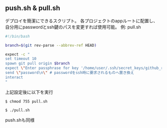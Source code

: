 ## push.sh & pull.sh
デプロイを簡潔にできるスクリプト。
各プロジェクトのappルートに配置し、自分用にpasswordとssh鍵のパスを変更すれば使用可能。
例: pull.sh

```sh
#!/bin/bash

branch=$(git rev-parse --abbrev-ref HEAD)

expect -c "
set timeout 10
spawn git pull origin $branch
expect \"Enter passphrase for key '/home/user/.ssh/secret_keys/github_rsa':\" # pull時に表示されるものをそのままコピペ
send \"password\n\" # passwordをssh時に要求されるものへ置き換え
interact
"
```
上記設定後に以下を実行
```
$ chmod 755 pull.sh

$ ./pull.sh
```

push.shも同様

